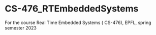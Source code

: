 # CS-476_RTEmbeddedSystems
For the course Real Time Embedded Systems ( CS-476), EPFL, spring semester 2023
